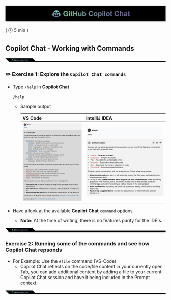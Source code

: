 ![cover](images/copilot-chat-cover-wide.png)

( :clock10: 5 min )

## Copilot Chat - Working with Commands

![cover](images/copilot-chat-cover-wide-2.png)

### :pencil2: Exercise 1: Explore the `Copilot Chat commands`

- Type `/help` in **Copilot Chat** 
  ```
  /help
  ```

  - Sample output

    |VS Code|IntelliJ IDEA|
    |---|---|
    |![sample](images/vscode-command-help.png)|![sample](images/intellij-command-help.png)|

- Have a look at the available **Copilot Chat** `command` options

  - **Note:** At the time of writing, there is no features parity for the IDE's.

![cover](images/copilot-chat-cover-wide-2.png)

### Exercise 2: Running some of the commands and see how Copilot Chat repsonds



- For Example: Use the `#file` command (VS-Code)
  - Copilot Chat reflects on the code/file content in your currently open Tab, you can add additional content by adding a file to your current Copilot Chat session and have it being included in the Prompt context.

![cover](images/copilot-chat-cover-wide-2.png)
